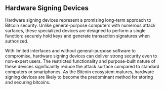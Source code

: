 ## Hardware Signing Devices

Hardware signing devices represent a promising long-term approach to Bitcoin security. Unlike general-purpose computers with numerous attack surfaces, these specialized devices are designed to perform a single function: securely hold keys and generate transaction signatures when authorized.

With limited interfaces and without general-purpose software to compromise, hardware signing devices can deliver strong security even to non-expert users. The restricted functionality and purpose-built nature of these devices significantly reduce the attack surface compared to standard computers or smartphones. As the Bitcoin ecosystem matures, hardware signing devices are likely to become the predominant method for storing and securing bitcoins.